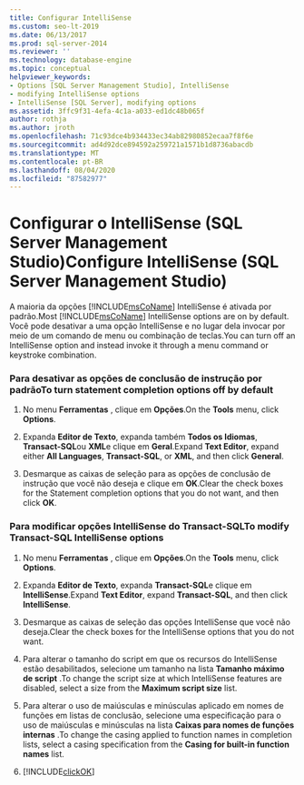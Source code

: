 ```yaml
---
title: Configurar IntelliSense
ms.custom: seo-lt-2019
ms.date: 06/13/2017
ms.prod: sql-server-2014
ms.reviewer: ''
ms.technology: database-engine
ms.topic: conceptual
helpviewer_keywords:
- Options [SQL Server Management Studio], IntelliSense
- modifying IntelliSense options
- IntelliSense [SQL Server], modifying options
ms.assetid: 3ffc9f31-4efa-4c1a-a033-ed1dc48b065f
author: rothja
ms.author: jroth
ms.openlocfilehash: 71c93dce4b934433ec34ab82980852ecaa7f8f6e
ms.sourcegitcommit: ad4d92dce894592a259721a1571b1d8736abacdb
ms.translationtype: MT
ms.contentlocale: pt-BR
ms.lasthandoff: 08/04/2020
ms.locfileid: "87582977"
---
```

# <a name="configure-intellisense-sql-server-management-studio"></a><span data-ttu-id="b7a7e-102">Configurar o IntelliSense (SQL Server Management Studio)</span><span class="sxs-lookup"><span data-stu-id="b7a7e-102">Configure IntelliSense (SQL Server Management Studio)</span></span>
  <span data-ttu-id="b7a7e-103">A maioria da opções [!INCLUDE[msCoName](../../includes/msconame-md.md)] IntelliSense é ativada por padrão.</span><span class="sxs-lookup"><span data-stu-id="b7a7e-103">Most [!INCLUDE[msCoName](../../includes/msconame-md.md)] IntelliSense options are on by default.</span></span> <span data-ttu-id="b7a7e-104">Você pode desativar a uma opção IntelliSense e no lugar dela invocar por meio de um comando de menu ou combinação de teclas.</span><span class="sxs-lookup"><span data-stu-id="b7a7e-104">You can turn off an IntelliSense option and instead invoke it through a menu command or keystroke combination.</span></span>  
  
### <a name="to-turn-statement-completion-options-off-by-default"></a><span data-ttu-id="b7a7e-105">Para desativar as opções de conclusão de instrução por padrão</span><span class="sxs-lookup"><span data-stu-id="b7a7e-105">To turn statement completion options off by default</span></span>  
  
1.  <span data-ttu-id="b7a7e-106">No menu **Ferramentas** , clique em **Opções**.</span><span class="sxs-lookup"><span data-stu-id="b7a7e-106">On the **Tools** menu, click **Options**.</span></span>  
  
2.  <span data-ttu-id="b7a7e-107">Expanda **Editor de Texto**, expanda também **Todos os Idiomas**, **Transact-SQL**ou **XML**e clique em **Geral**.</span><span class="sxs-lookup"><span data-stu-id="b7a7e-107">Expand **Text Editor**, expand either **All Languages**, **Transact-SQL**, or **XML**, and then click **General**.</span></span>  
  
3.  <span data-ttu-id="b7a7e-108">Desmarque as caixas de seleção para as opções de conclusão de instrução que você não deseja e clique em **OK**.</span><span class="sxs-lookup"><span data-stu-id="b7a7e-108">Clear the check boxes for the Statement completion options that you do not want, and then click **OK**.</span></span>  
  
### <a name="to-modify-transact-sql-intellisense-options"></a><span data-ttu-id="b7a7e-109">Para modificar opções IntelliSense do Transact-SQL</span><span class="sxs-lookup"><span data-stu-id="b7a7e-109">To modify Transact-SQL IntelliSense options</span></span>  
  
1.  <span data-ttu-id="b7a7e-110">No menu **Ferramentas** , clique em **Opções**.</span><span class="sxs-lookup"><span data-stu-id="b7a7e-110">On the **Tools** menu, click **Options**.</span></span>  
  
2.  <span data-ttu-id="b7a7e-111">Expanda **Editor de Texto**, expanda **Transact-SQL**e clique em **IntelliSense**.</span><span class="sxs-lookup"><span data-stu-id="b7a7e-111">Expand **Text Editor**, expand **Transact-SQL**, and then click **IntelliSense**.</span></span>  
  
3.  <span data-ttu-id="b7a7e-112">Desmarque as caixas de seleção das opções IntelliSense que você não deseja.</span><span class="sxs-lookup"><span data-stu-id="b7a7e-112">Clear the check boxes for the IntelliSense options that you do not want.</span></span>  
  
4.  <span data-ttu-id="b7a7e-113">Para alterar o tamanho do script em que os recursos do IntelliSense estão desabilitados, selecione um tamanho na lista **Tamanho máximo de script** .</span><span class="sxs-lookup"><span data-stu-id="b7a7e-113">To change the script size at which IntelliSense features are disabled, select a size from the **Maximum script size** list.</span></span>  
  
5.  <span data-ttu-id="b7a7e-114">Para alterar o uso de maiúsculas e minúsculas aplicado em nomes de funções em listas de conclusão, selecione uma especificação para o uso de maiúsculas e minúsculas na lista **Caixas para nomes de funções internas** .</span><span class="sxs-lookup"><span data-stu-id="b7a7e-114">To change the casing applied to function names in completion lists, select a casing specification from the **Casing for built-in function names** list.</span></span>  
  
6.  [!INCLUDE[clickOK](../../includes/clickok-md.md)]  
  
  
